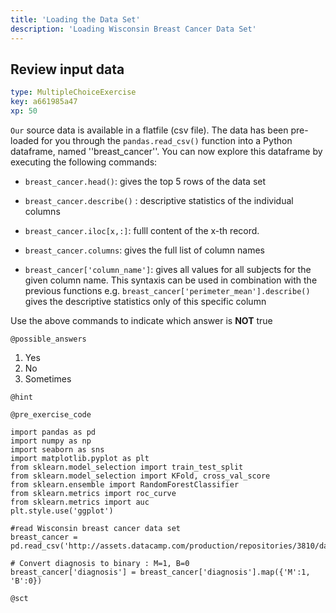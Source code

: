 ```yaml
---
title: 'Loading the Data Set'
description: 'Loading Wisconsin Breast Cancer Data Set'
---
```


## Review input data

```yaml
type: MultipleChoiceExercise
key: a661985a47
xp: 50
```

`Our` source data is available in a flatfile (csv file). The data has been pre-loaded for you through the `pandas.read_csv()` function into a Python dataframe, named ''breast_cancer''. You can now explore this dataframe by executing the following commands:

- `breast_cancer.head()`: gives the top 5 rows of the data set

- `breast_cancer.describe()` : descriptive statistics of the individual columns

- `breast_cancer.iloc[x,:]`: fulll content of the x-th record.

- `breast_cancer.columns`: gives the full list of column names

- `breast_cancer['column_name']`: gives all values for all subjects for the given column name. This syntaxis can be used in combination with the previous functions e.g. `breast_cancer['perimeter_mean'].describe()` gives the descriptive statistics only of this specific column


Use the above commands to indicate which answer is **NOT** true

`@possible_answers`
1. Yes
2. No
3. Sometimes

`@hint`


`@pre_exercise_code`
```{python}
import pandas as pd
import numpy as np
import seaborn as sns
import matplotlib.pyplot as plt
from sklearn.model_selection import train_test_split 
from sklearn.model_selection import KFold, cross_val_score 
from sklearn.ensemble import RandomForestClassifier 
from sklearn.metrics import roc_curve
from sklearn.metrics import auc
plt.style.use('ggplot')

#read Wisconsin breast cancer data set
breast_cancer = pd.read_csv('http://assets.datacamp.com/production/repositories/3810/datasets/0eb6987cb9633e4d6aa6cfd11e00993d2387caa4/data.csv')

# Convert diagnosis to binary : M=1, B=0
breast_cancer['diagnosis'] = breast_cancer['diagnosis'].map({'M':1, 'B':0})
```

`@sct`
```{python}

```
